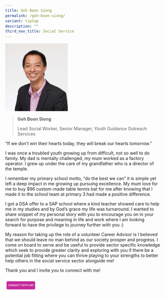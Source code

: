```yaml
---
title: Goh Boon Siong
permalink: /goh-boon-siong/
variant: tiptap
description: ""
third_nav_title: Social Service
---
```

<p></p>
<div class="isomer-image-wrapper">
<img style="width: 40%;" height="auto" width="100%" alt="" src="/images/Profile Photos/Goh_Boon_Siong_2_copy.jpg">
</div>
<p></p>
<blockquote>
<p><strong>Goh Boon Siong</strong>
</p>
<p>Lead Social Worker, Senior Manager, Youth Guidance Outreach Services</p>
</blockquote>
<p></p>
<p>“If we don’t win their hearts today, they will break our hearts tomorrow.”</p>
<p>I was once a troubled youth growing up from difficult, not so well to
do family. My dad is mentally challenged, my mum worked as a factory operator.
I grew up under the care of my grandfather who is a director of the temple.</p>
<p>I remember my primary school motto, “do the best we can” it is simple
yet left a deep impact in me growing up pursuing excellence. My mum love
for me to buy $96 custom-made table tennis bat for me after knowing that
I made it to the school team at primary 3 had made a positive difference.</p>
<p>I got a DSA offer to a SAP school where a kind teacher showed care to
help me in my studies and by God’s grace my life was turnaround. I wanted
to share snippet of my personal story with you to encourage you on in your
search for purpose and meaning in life and work where I am looking forward
to have the privilege to journey further with you :)</p>
<p>My reason for taking up the role of a volunteer Career Advisor is I believed
that we should leave no man behind as our society prosper and progress.
I come on board to serve and be useful to provide sector specific knowledge
which seek to provide greater clarity and exploring with you if there be
a potential job fitting where you can thrive playing to your strengths
to better help others in the social service sector alongside me!</p>
<p>Thank you and I invite you to connect with me!</p>
<p></p>
<p></p><a class="isomer-image-wrapper" href="https://form.gov.sg/677f34327e69fe74e8324b1a"><img style="width: 20%;" height="auto" width="100%" alt="" src="/images/CONNECT_WITH_ME.png"></a>
<p></p>